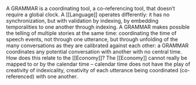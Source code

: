 A GRAMMAR is a coordinating tool, a co-referencing tool, that doesn’t require a global clock. A [[Language]] operates differently: it has no synchronization, but with validation by indexing, by embedding temporalities to one another through indexing. A GRAMMAR makes possible the telling of multiple stories at the same time: coordinating the time of speech events, not through one utterance, but through unfolding of the many conversations as they are calibrated against each other: a GRAMMAR coordinates any potential conversation with another with no central time. How does this relate to the [[Economy]]? The [[Economy]] cannot really be mapped to or by the calendar time – calendar time does not have the play of creativity of indexicality, creativity of each utterance being coordinated (co-referenced) with one another.